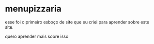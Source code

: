 # menupizzaria
esse foi o primeiro esboço de site que eu criei para aprender sobre este site. 


quero aprender mais sobre isso
